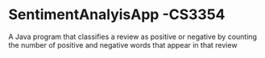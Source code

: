 # SentimentAnalyisApp -CS3354
A Java program that classifies a review as positive or negative by counting the number of positive and negative words that appear in that review
